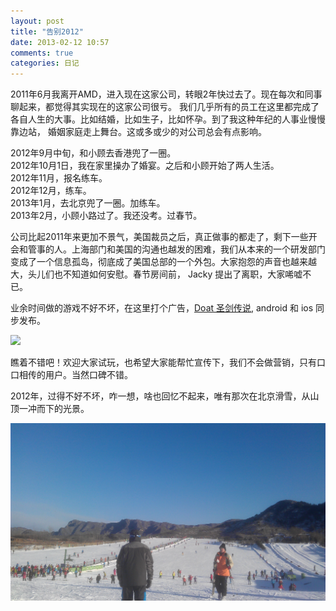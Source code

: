 ```yaml
---
layout: post
title: "告别2012"
date: 2013-02-12 10:57
comments: true
categories: 日记
---
```


2011年6月我离开AMD，进入现在这家公司，转眼2年快过去了。现在每次和同事聊起来，都觉得其实现在的这家公司很亏。
我们几乎所有的员工在这里都完成了各自人生的大事。比如结婚，比如生子，比如怀孕。到了我这种年纪的人事业慢慢靠边站，
婚姻家庭走上舞台。这或多或少的对公司总会有点影响。

2012年9月中旬，和小顾去香港兜了一圈。  
2012年10月1日，我在家里操办了婚宴。之后和小顾开始了两人生活。  
2012年11月，报名练车。  
2012年12月，练车。  
2013年1月，去北京兜了一圈。加练车。  
2013年2月，小顾小路过了。我还没考。过春节。  

公司比起2011年来更加不景气，美国裁员之后，真正做事的都走了，剩下一些开会和管事的人。上海部门和美国的沟通也越发的困难，我们从本来的一个研发部门变成了一个信息孤岛，彻底成了美国总部的一个外包。大家抱怨的声音也越来越大，头儿们也不知道如何安慰。春节房间前， Jacky 提出了离职，大家唏嘘不已。

业余时间做的游戏不好不坏，在这里打个广告，[Doat 圣剑传说](http://dota.baicaisi.net), android 和 ios 同步发布。

![](http://dota.baicaisi.net/images/screenshots/2.png )

瞧着不错吧！欢迎大家试玩，也希望大家能帮忙宣传下，我们不会做营销，只有口口相传的用户。当然口碑不错。


2012年，过得不好不坏，咋一想，啥也回忆不起来，唯有那次在北京滑雪，从山顶一冲而下的光景。

![](/photos/huaxue.jpg)







